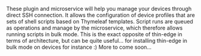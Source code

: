 These plugin and microservice will help you manage your devices through direct SSH connection.
It allows the configuration of device profiles that are sets of shell scripts based on Thymeleaf templates.
Script runs are queued as operations and manage by the microservice, which therefore allows running scripts in bulk mode.
This is the exact opposite of thin-edge in terms of architecture, but can be quite useful... for installing thin-edge in bulk mode on devices for instance :)
More to come soon...
